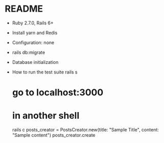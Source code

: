 # README

* Ruby 2.7.0, Rails 6+

* Install yarn and Redis

* Configuration: none

* rails db:migrate

* Database initialization

* How to run the test suite
  rails s
  # go to localhost:3000
  # in another shell
  rails c
  posts_creator = PostsCreator.new(title: "Sample Title", content: "Sample content")
  posts_creator.create

